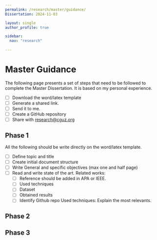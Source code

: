 ```yaml
---
permalink: /research/master/guidance/
Dissertation: 2024-11-03

layout: single
author_profile: true

sidebar:
  nav: "research"
  
---
```


# Master Guidance

The following page presents a set of steps that need to be followed to complete the Master Dissertation. It is based on my personal experience.

- [ ] Download the word/latex template
- [ ] Generate a shared link. 
- [ ] Send it to me.
- [ ] Create a GitHub repository
- [ ] Share with research@cguz.org

## Phase 1

All the following should be write directly on the word/latex template.

- [ ] Define topic and title
- [ ] Create initial document structure
- [ ] Write General and specific objectives (max one and half page)
- [ ] Read and write state of the art. 
  Related works:
  - [ ] Reference should be added in APA or IEEE.
  - [ ] Used techniques
  - [ ] Dataset
  - [ ] Obtained results
  - [ ] Identify Github repo
  Used techniques: Explain the most relevants.

## Phase 2


## Phase 3

